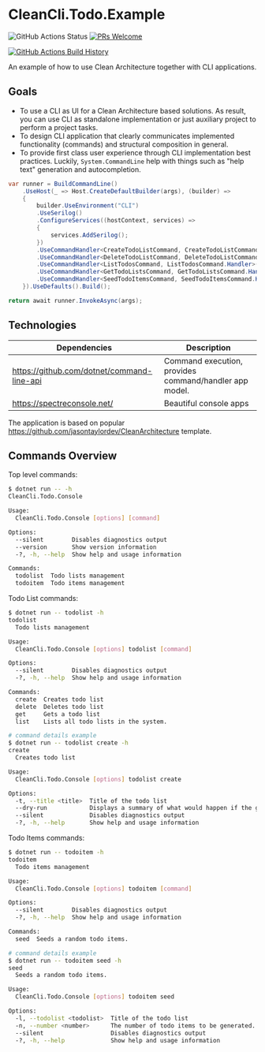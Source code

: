 # CleanCli.Todo.Example

![GitHub Actions Status](https://github.com/nikiforovall/clean-cli-todo-example/workflows/Build/badge.svg?branch=main)
[![PRs Welcome](https://img.shields.io/badge/PRs-welcome-brightgreen.svg?style=flat-square)](http://makeapullrequest.com)

[![GitHub Actions Build History](https://buildstats.info/github/chart/nikiforovall/clean-cli-todo-example?branch=main&includeBuildsFromPullRequest=false)](https://github.com/nikiforovall/clean-cli-todo-example/actions)

An example of how to use Clean Architecture together with CLI applications.

## Goals

* To use a CLI as UI for a Clean Architecture based solutions. As result, you can use CLI as standalone implementation or just auxiliary project to perform a project tasks.
* To design CLI application that clearly communicates implemented functionality (commands) and structural composition in general.
* To provide first class user experience through CLI implementation best practices. Luckily, `System.CommandLine` help with things such as "help text" generation and autocompletion.

```csharp
var runner = BuildCommandLine()
    .UseHost(_ => Host.CreateDefaultBuilder(args), (builder) =>
    {
        builder.UseEnvironment("CLI")
        .UseSerilog()
        .ConfigureServices((hostContext, services) =>
        {
            services.AddSerilog();
        })
        .UseCommandHandler<CreateTodoListCommand, CreateTodoListCommand.Handler>()
        .UseCommandHandler<DeleteTodoListCommand, DeleteTodoListCommand.Handler>()
        .UseCommandHandler<ListTodosCommand, ListTodosCommand.Handler>()
        .UseCommandHandler<GetTodoListsCommand, GetTodoListsCommand.Handler>()
        .UseCommandHandler<SeedTodoItemsCommand, SeedTodoItemsCommand.Handler>();
    }).UseDefaults().Build();

return await runner.InvokeAsync(args);
```

## Technologies

| Dependencies                                 | Description                                            |
|----------------------------------------------|--------------------------------------------------------|
| <https://github.com/dotnet/command-line-api> | Command execution, provides command/handler app model. |
| <https://spectreconsole.net/>                | Beautiful console apps                                 |

The application is based on popular <https://github.com/jasontaylordev/CleanArchitecture> template.

## Commands Overview

Top level commands:

```bash
$ dotnet run -- -h
CleanCli.Todo.Console

Usage:
  CleanCli.Todo.Console [options] [command]

Options:
  --silent        Disables diagnostics output
  --version       Show version information
  -?, -h, --help  Show help and usage information

Commands:
  todolist  Todo lists management
  todoitem  Todo items management
```

Todo List commands:

```bash
$ dotnet run -- todolist -h
todolist
  Todo lists management

Usage:
  CleanCli.Todo.Console [options] todolist [command]

Options:
  --silent        Disables diagnostics output
  -?, -h, --help  Show help and usage information

Commands:
  create  Creates todo list
  delete  Deletes todo list
  get     Gets a todo list
  list    Lists all todo lists in the system.

# command details example
$ dotnet run -- todolist create -h
create
  Creates todo list

Usage:
  CleanCli.Todo.Console [options] todolist create

Options:
  -t, --title <title>  Title of the todo list
  --dry-run            Displays a summary of what would happen if the given command line were run.
  --silent             Disables diagnostics output
  -?, -h, --help       Show help and usage information
```

Todo Items commands:

```bash
$ dotnet run -- todoitem -h
todoitem
  Todo items management

Usage:
  CleanCli.Todo.Console [options] todoitem [command]

Options:
  --silent        Disables diagnostics output
  -?, -h, --help  Show help and usage information

Commands:
  seed  Seeds a random todo items.

# command details example
$ dotnet run -- todoitem seed -h
seed
  Seeds a random todo items.

Usage:
  CleanCli.Todo.Console [options] todoitem seed

Options:
  -l, --todolist <todolist>  Title of the todo list
  -n, --number <number>      The number of todo items to be generated. [default: 3]
  --silent                   Disables diagnostics output
  -?, -h, --help             Show help and usage information
```
